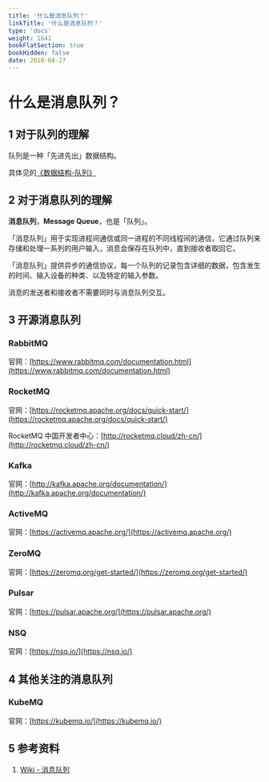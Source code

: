 ```yaml
---
title: '什么是消息队列？'
linkTitle: '什么是消息队列？'
type: 'docs'
weight: 1641
bookFlatSection: true
bookHidden: false
date: 2018-04-27
---
```


# 什么是消息队列？

## 1 对于队列的理解

队列是一种「先进先出」数据结构。

具体见的[《数据结构-队列》](../fundamentals/data-structures/stack-and-queue.md)

## 2 对于消息队列的理解

**消息队列**，**Message Queue**，也是「队列」。

「消息队列」用于实现进程间通信或同一进程的不同线程间的通信，它通过队列来存储和处理一系列的用户输入，消息会保存在队列中，直到接收者取回它。

「消息队列」提供异步的通信协议，每一个队列的记录包含详细的数据，包含发生的时间、输入设备的种类、以及特定的输入参数。

消息的发送者和接收者不需要同时与消息队列交互。

## 3 开源消息队列

### RabbitMQ

官网：[https://www.rabbitmq.com/documentation.html](https://www.rabbitmq.com/documentation.html)

### RocketMQ

官网：[https://rocketmq.apache.org/docs/quick-start/](https://rocketmq.apache.org/docs/quick-start/)

RocketMQ 中国开发者中心：[http://rocketmq.cloud/zh-cn/](http://rocketmq.cloud/zh-cn/)

### Kafka

官网：[http://kafka.apache.org/documentation/](http://kafka.apache.org/documentation/)

### ActiveMQ

官网：[https://activemq.apache.org/](https://activemq.apache.org/)

### ZeroMQ

官网：[https://zeromq.org/get-started/](https://zeromq.org/get-started/)

### Pulsar

官网：[https://pulsar.apache.org/](https://pulsar.apache.org/)

### NSQ

官网：[https://nsq.io/](https://nsq.io/)

## 4 其他关注的消息队列

### KubeMQ

官网：[https://kubemq.io/](https://kubemq.io/)

## 5 参考资料

1. [Wiki - 消息队列](https://zh.wikipedia.org/wiki/%E6%B6%88%E6%81%AF%E9%98%9F%E5%88%97)

